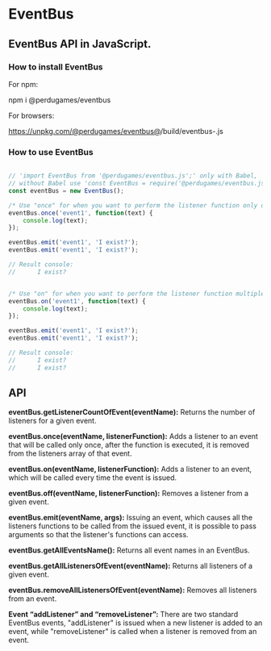 # EventBus
## EventBus API in JavaScript.

### How to install EventBus

For npm: 

npm i @perdugames/eventbus

For browsers: 

https://unpkg.com/@perdugames/eventbus@<version>/build/eventbus-<version>.js

### How to use EventBus

```javascript

// 'import EventBus from '@perdugames/eventbus.js';' only with Babel, 
// without Babel use 'const EventBus = require('@perdugames/eventbus.js');'
const eventBus = new EventBus();

/* Use "once" for when you want to perform the listener function only once. */
eventBus.once('event1', function(text) {
    console.log(text);
});

eventBus.emit('event1', 'I exist?');
eventBus.emit('event1', 'I exist?');

// Result console: 
//      I exist?


/* Use "on" for when you want to perform the listener function multiple times. */
eventBus.on('event1', function(text) {
    console.log(text);
});

eventBus.emit('event1', 'I exist?');
eventBus.emit('event1', 'I exist?');

// Result console: 
//      I exist?
//      I exist?

```

## API

**eventBus.getListenerCountOfEvent(eventName):** Returns the number of listeners for a given event.

**eventBus.once(eventName, listenerFunction):** Adds a listener to an event that will be called only once, after the function is executed, it is removed from the listeners array of that event.

**eventBus.on(eventName, listenerFunction):** Adds a listener to an event, which will be called every time the event is issued.

**eventBus.off(eventName, listenerFunction):** Removes a listener from a given event.

**eventBus.emit(eventName, args):** Issuing an event, which causes all the listeners functions to be called from the issued event, it is possible to pass arguments so that the listener's functions can access.

**eventBus.getAllEventsName():** Returns all event names in an EventBus.

**eventBus.getAllListenersOfEvent(eventName):** Returns all listeners of a given event.

**eventBus.removeAllListenersOfEvent(eventName):** Removes all listeners from an event.

**Event “addListener” and “removeListener”:** There are two standard EventBus events, "addListener" is issued when a new listener is added to an event, while "removeListener" is called when a listener is removed from an event.


